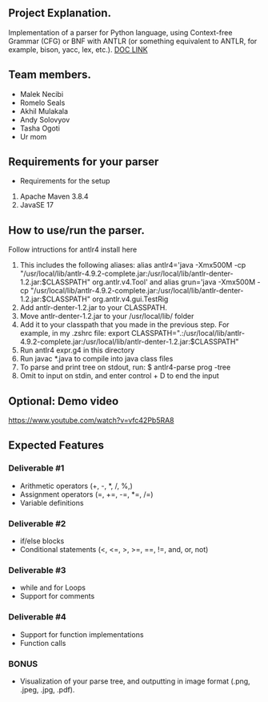 ## Project Explanation. 
Implementation of a parser for Python language, using Context-free Grammar (CFG) or BNF with ANTLR (or something equivalent to ANTLR, for example, bison, yacc, lex, etc.). [DOC LINK](https://umsystem.instructure.com/courses/113343/files/14720691?module_item_id=5446317)

## Team members. 
* Malek Necibi
* Romelo Seals
* Akhil Mulakala
* Andy Solovyov
* Tasha Ogoti
* Ur mom


## Requirements for your parser
* Requirements for the setup
1. Apache Maven 3.8.4
2. JavaSE 17

## How to use/run the parser. 
Follow intructions for antlr4 install here
1. This includes the following aliases: alias antlr4='java -Xmx500M -cp "/usr/local/lib/antlr-4.9.2-complete.jar:/usr/local/lib/antlr-denter-1.2.jar:$CLASSPATH" org.antlr.v4.Tool' and alias grun='java -Xmx500M -cp "/usr/local/lib/antlr-4.9.2-complete.jar:/usr/local/lib/antlr-denter-1.2.jar:$CLASSPATH" org.antlr.v4.gui.TestRig
2. Add antlr-denter-1.2.jar to your CLASSPATH.
3. Move antlr-denter-1.2.jar to your /usr/local/lib/ folder
4. Add it to your classpath that you made in the previous step. For example, in my .zshrc file: export CLASSPATH=".:/usr/local/lib/antlr-4.9.2-complete.jar:/usr/local/lib/antlr-denter-1.2.jar:$CLASSPATH"
5. Run antlr4 expr.g4 in this directory
6. Run javac *.java to compile into java class files
7. To parse and print tree on stdout, run: $ antlr4-parse <file> prog -tree
8. Omit <file> to input on stdin, and enter control + D to end the input

## Optional: Demo video 
https://www.youtube.com/watch?v=vfc42Pb5RA8


## Expected Features
### Deliverable #1
* Arithmetic operators (+, -, *, /, %,) 
* Assignment operators (=, +=, -=, *=, /=) 
* Variable definitions 
 
### Deliverable #2 
* if/else blocks 
* Conditional statements (<, <=, >, >=, ==, !=, 
and, or, not) 

### Deliverable #3 
* while and for Loops 
* Support for comments 

### Deliverable #4 
* Support for function implementations 
* Function calls 

### BONUS
* Visualization of your parse tree, and 
outputting in image format (.png, .jpeg, .jpg, 
.pdf). 
